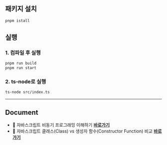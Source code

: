 ## 패키지 설치
```bash
pnpm istall
```
## 실행
### 1. 컴파일 후 실행
```bash
pnpm run build
pnpm run start
```

### 2. ts-node로 실행
```bash
ts-node src/index.ts
```
---

## Document
- 🌟 자바스크립트 비동기 프로그래밍 이해하기 [**바로가기**](https://github.com/jbeat30/js-ts-study/blob/main/documents/asynchronous.md)  
- 🚀 자바스크립트 클래스(Class) vs 생성자 함수(Constructor Function) 비교 [**바로가기**](https://github.com/jbeat30/js-ts-study/blob/main/documents/javascript-class-vs-constructor-function.md)